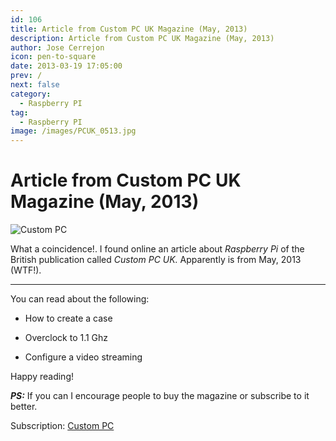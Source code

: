 ```yaml
---
id: 106
title: Article from Custom PC UK Magazine (May, 2013)
description: Article from Custom PC UK Magazine (May, 2013)
author: Jose Cerrejon
icon: pen-to-square
date: 2013-03-19 17:05:00
prev: /
next: false
category:
  - Raspberry PI
tag:
  - Raspberry PI
image: /images/PCUK_0513.jpg
---
```


# Article from Custom PC UK Magazine (May, 2013)

![Custom PC](/images/PCUK_0513.jpg)

What a coincidence!. I found online an article about *Raspberry Pi* of the British publication called *Custom PC UK.* Apparently is from May, 2013 (WTF!).

- - -

You can read about the following:

* How to create a case

* Overclock to 1.1 Ghz

* Configure a video streaming

Happy reading!

***PS:*** If you can I encourage people to buy the magazine or subscribe to it better.

Subscription: [Custom PC](http://gb.zinio.com/browse/publications/index.jsp?productId=500602138&sch=true)
